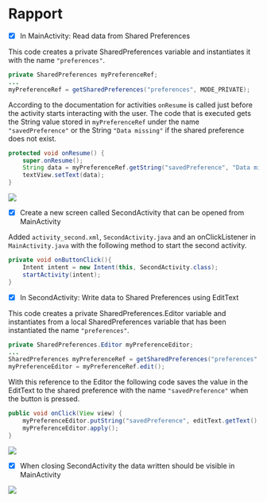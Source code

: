
# Rapport

- [x] In MainActivity: Read data from Shared Preferences

This code creates a private SharedPreferences variable and instantiates it with the name `"preferences"`.
```java
private SharedPreferences myPreferenceRef;
...
myPreferenceRef = getSharedPreferences("preferences", MODE_PRIVATE);
```

According to the documentation for activities `onResume` is called just before the activity starts interacting with the user.
The code that is executed gets the String value stored in `myPreferenceRef` under the name `"savedPreference"` or the String
`"Data missing"` if the shared preference does not exist.
```java
protected void onResume() {
    super.onResume();
    String data = myPreferenceRef.getString("savedPreference", "Data missing");
    textView.setText(data);
}
```

![](screenshot_data_missing)

- [x] Create a new screen called SecondActivity that can be opened from MainActivity

Added `activity_second.xml`, `SecondActivity.java` and an onClickListener in `MainActivity.java`
with the following method to start the second activity.
```java
private void onButtonClick(){
    Intent intent = new Intent(this, SecondActivity.class);
    startActivity(intent);
}
```

- [x] In SecondActivity: Write data to Shared Preferences using EditText

This code creates a private SharedPreferences.Editor variable and instantiates from a local
SharedPreferences variable that has been instantiated the name `"preferences"`.
```java
private SharedPreferences.Editor myPreferenceEditor;
...
SharedPreferences myPreferenceRef = getSharedPreferences("preferences", MODE_PRIVATE);
myPreferenceEditor = myPreferenceRef.edit();
```

With this reference to the Editor the following code saves the value in the EditText to the shared
preference with the name `"savedPreference"` when the button is pressed.
```java
public void onClick(View view) {
    myPreferenceEditor.putString("savedPreference", editText.getText().toString());
    myPreferenceEditor.apply();
}
```

![](screenshot_edit_text.png)

- [x] When closing SecondActivity the data written should be visible in MainActivity

![](screenshot_shared_preferences.png)